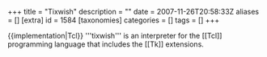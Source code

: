 +++
title = "Tixwish"
description = ""
date = 2007-11-26T20:58:33Z
aliases = []
[extra]
id = 1584
[taxonomies]
categories = []
tags = []
+++

{{implementation|Tcl}}
'''tixwish''' is an interpreter for the [[Tcl]] programming language that includes the [[Tk]] extensions.
